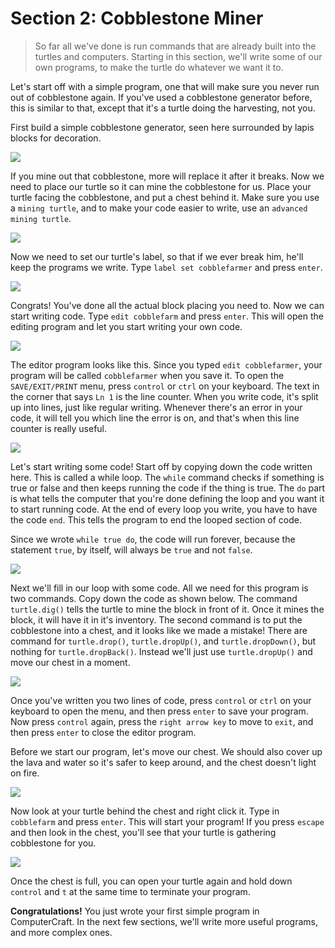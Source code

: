# Section 2: Cobblestone Miner

> So far all we've done is run commands that are already built into the turtles and computers. Starting in this section, we'll write some of our own programs, to make the turtle do whatever we want it to.

Let's start off with a simple program, one that will make sure you never run out of cobblestone again. If you've used a cobblestone generator before, this is similar to that, except that it's a turtle doing the harvesting, not you.

First build a simple cobblestone generator, seen here surrounded by lapis blocks for decoration.

![](images/section_2/cobblefarm0.png)

If you mine out that cobblestone, more will replace it after it breaks. Now we need to place our turtle so it can mine the cobblestone for us. Place your turtle facing the cobblestone, and put a chest behind it. Make sure you use a `mining turtle`, and to make your code easier to write, use an `advanced mining turtle`.

![](images/section_2/cobblefarm1.png)

Now we need to set our turtle's label, so that if we ever break him, he'll keep the programs we write. Type `label set cobblefarmer` and press `enter`.

![](images/section_2/cobblefarm2.png)

Congrats! You've done all the actual block placing you need to. Now we can start writing code. Type `edit cobblefarm` and press `enter`. This will open the editing program and let you start writing your own code.

![](images/section_2/cobblefarm3.png)

The editor program looks like this. Since you typed `edit cobblefarmer`, your program will be called `cobblefarmer` when you save it. To open the `SAVE/EXIT/PRINT` menu, press `control` or `ctrl` on your keyboard. The text in the corner that says `Ln 1` is the line counter. When you write code, it's split up into lines, just like regular writing. Whenever there's an error in your code, it will tell you which line the error is on, and that's when this line counter is really useful.

![](images/section_2/cobblefarm4.png)

Let's start writing some code! Start off by copying down the code written here. This is called a while loop. The `while` command checks if something is true or false and then keeps running the code if the thing is true. The `do` part is what tells the computer that you're done defining the loop and you want it to start running code. At the end of every loop you write, you have to have the code `end`. This tells the program to end the looped section of code.

Since we wrote `while true do`, the code will run forever, because the statement `true`, by itself, will always be `true` and not `false`.

![](images/section_2/cobblefarm5.png)

Next we'll fill in our loop with some code. All we need for this program is two commands. Copy down the code as shown below. The command `turtle.dig()` tells the turtle to mine the block in front of it. Once it mines the block, it will have it in it's inventory. The second command is to put the cobblestone into a chest, and it looks like we made a mistake! There are command for `turtle.drop()`, `turtle.dropUp()`, and `turtle.dropDown()`, but nothing for `turtle.dropBack()`. Instead we'll just use `turtle.dropUp()` and move our chest in a moment.

![](images/section_2/cobblefarm6.png)

Once you've written you two lines of code, press `control` or `ctrl` on your keyboard to open the menu, and then press `enter` to save your program. Now press `control` again, press the `right arrow key` to move to `exit`, and then press `enter` to close the editor program.

Before we start our program, let's move our chest. We should also cover up the lava and water so it's safer to keep around, and the chest doesn't light on fire.

![](images/section_2/cobblefarm7.png)

Now look at your turtle behind the chest and right click it. Type in `cobblefarm` and press `enter`. This will start your program! If you press `escape` and then look in the chest, you'll see that your turtle is gathering cobblestone for you.

![](images/section_2/cobblefarm8.png)

Once the chest is full, you can open your turtle again and hold down `control` and `t` at the same time to terminate your program.

**Congratulations!** You just wrote your first simple program in ComputerCraft. In the next few sections, we'll write more useful programs, and more complex ones.
